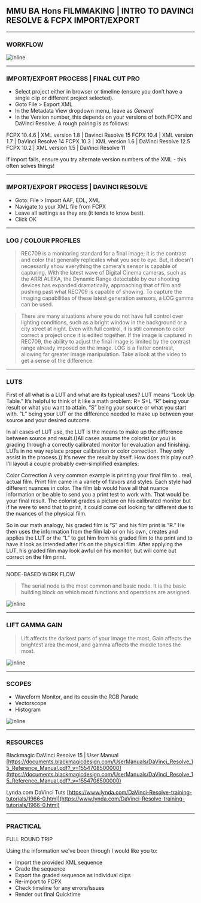 ## MMU BA Hons FILMMAKING | INTRO TO DAVINCI RESOLVE & FCPX IMPORT/EXPORT

---

### WORKFLOW

![inline](https://dl.dropboxusercontent.com/s/ta3d9z5li2wgbap/Screenshot%202018-01-18%2008.21.21.png?dl=0)

---

### IMPORT/EXPORT PROCESS | FINAL CUT PRO

- Select project either in browser or timeline (ensure you don’t have a single clip or different project selected).
- Goto File > Export XML
- In the Metadata View dropdown menu, leave as *General*
- In the Version number, this depends on your versions of both FCPX and DaVinci Resolve. A rough pairing is as follows:

FCPX 10.4.6 | XML version 1.8 | Davinci Resolve 15
FCPX 10.4 | XML version 1.7 | DaVinci Resolve 14
FCPX 10.3 | XML version 1.6 | DaVinci Resolve 12.5
FCPX 10.2 | XML version 1.5 | DaVinci Resolve 11

If import fails, ensure you try alternate version numbers of the XML - this often solves things!

---

### IMPORT/EXPORT PROCESS | DAVINCI RESOLVE

- Goto: File > Import AAF, EDL, XML
- Navigate to your XML file from FCPX
- Leave all settings as they are (it tends to know best).
- Click OK

---

### LOG / COLOUR PROFILES

> REC709 is a monitoring standard for a final image; it is the contrast and color that generally replicates what you see to eye. But, it doesn't necessarily show everything the camera's sensor is capable of capturing. With the latest wave of Digital Cinema cameras, such as the ARRI ALEXA, the Dynamic Range detectable by our shooting devices has expanded dramatically, approaching that of film and pushing past what REC709 is capable of showing. To capture the imaging capabilities of these latest generation sensors, a LOG gamma can be used.


> There are many situations where you do not have full control over lighting conditions, such as a bright window in the background or a city street at night. Even with full control, it is still common to color correct a project once it is edited together. If the image is captured in REC709, the ability to adjust the final image is limited by the contrast range already imposed on the image. LOG is a flatter contrast, allowing far greater image manipulation. Take a look at the video to get a sense of the difference.

---

### LUTS

First of all what is a LUT and what are its typical uses?
LUT means “Look Up Table.” It’s helpful to think of it like a math problem: R= S+L
“R” being your result or what you want to attain.
“S” being your source or what you start with.
“L” being your LUT or the difference needed to make up between your source and your desired outcome.

In all cases of LUT use, the LUT is the means to make up the difference between source and result.((All cases assume the colorist (or you) is grading through a correctly calibrated monitor for evaluation and finishing. LUTs in no way replace proper calibration or color correction. They only assist in the process.)) It’s never the result by itself. How does this play out? I’ll layout a couple probably over-simplified examples:

Color Correction
A very common example is printing your final film to…real, actual film. Print film came in a variety of flavors and styles. Each style had different nuances in color. The film lab would have all that nuance information or be able to send you a print test to work with. That would be your final result. The colorist grades a picture on his calibrated monitor but if he were to send that to print, it could come out looking far different due to the nuances of the physical film.

So in our math analogy, his graded film is “S” and his film print is “R.” He then uses the information from the film lab or on his own, creates and applies the LUT or the “L” to get him from his graded film to the print and to have it look as intended after it’s on the physical film. After applying the LUT, his graded film may look awful on his monitor, but will come out correct on the film print.

---

NODE-BASED WORK FLOW



> The serial node is the most common and basic node. It is the basic building block on which most functions and operations are assigned.



![inline](https://dl.dropboxusercontent.com/s/psdimxuk0keapem/Screenshot%202018-01-24%2016.22.41.png?dl=0)

---

### LIFT GAMMA GAIN

>  Lift affects the darkest parts of your image the most, Gain affects the brightest area the most, and gamma affects the middle tones the most.


![inline](https://dl.dropboxusercontent.com/s/jtqp94lkivb0ud4/Screenshot%202018-01-24%2016.35.28.png?dl=0)

---

### SCOPES

- Waveform Monitor, and its cousin the RGB Parade
- Vectorscope
- Histogram

![inline](https://dl.dropboxusercontent.com/s/pvldrfo8tn1xs6p/Screenshot%202018-01-24%2016.14.33.png?dl=0)

---

### RESOURCES

Blackmagic DaVinci Resolve 15 | User Manual
[https://documents.blackmagicdesign.com/UserManuals/DaVinci_Resolve_15_Reference_Manual.pdf?_v=1554708500000](https://documents.blackmagicdesign.com/UserManuals/DaVinci_Resolve_15_Reference_Manual.pdf?_v=1554708500000)

Lynda.com DaVinci Tuts
[https://www.lynda.com/DaVinci-Resolve-training-tutorials/1966-0.html](https://www.lynda.com/DaVinci-Resolve-training-tutorials/1966-0.html)

---

### PRACTICAL

FULL ROUND TRIP

Using the information we've been through I would like you to:

- Import the provided XML sequence
- Grade the sequence
- Export the graded sequence as individual clips
- Re-import to FCPX
- Check timeline for any errors/issues
- Render out final Quicktime